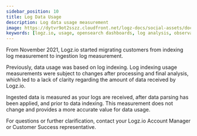 ```yaml
---
sidebar_position: 10
title: Log Data Usage
description: Log data usage measurement
image: https://dytvr9ot2sszz.cloudfront.net/logz-docs/social-assets/docs-social.jpg
keywords: [logz.io, usage, opensearch dashboards, log analysis, observability]
---
```




From November 2021, Logz.io started migrating customers from indexing log measurement to ingestion log measurement.

Previously, data usage was based on log indexing. Log indexing usage measurements were subject to changes after processing and final analysis, which led to a lack of clarity regarding the amount of data received by Logz.io.

Ingested data is measured as your logs are received, after data parsing has been applied, and prior to data indexing.  This measurement does not change and provides a more accurate value for data usage.

For questions or further clarification, contact your Logz.io Account Manager or Customer Success representative.